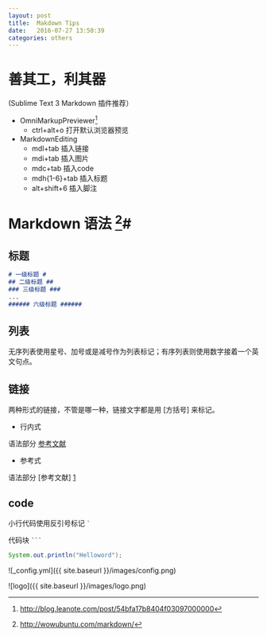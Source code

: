 ```yaml
---
layout: post
title:  Makdown Tips
date:   2016-07-27 13:50:39
categories: others
---
```


# 善其工，利其器

(Sublime Text 3 Markdown 插件推荐）

*   OmniMarkupPreviewer[^1]
    -   ctrl+alt+o 打开默认浏览器预览
*   MarkdownEditing
    -   mdl+tab 插入链接
    -   mdi+tab 插入图片
    -   mdc+tab 插入code
    -   mdh{1-6}+tab 插入标题
    -   alt+shift+6 插入脚注


# Markdown 语法  [^2]#

## 标题 ##
```md
# 一级标题 #
## 二级标题 ##
### 三级标题 ###
...
###### 六级标题 ######
```
## 列表 ##

无序列表使用星号、加号或是减号作为列表标记；有序列表则使用数字接着一个英文句点。

## 链接 ##
两种形式的链接，不管是哪一种，链接文字都是用 [方括号] 来标记。

*   行内式

语法部分 [参考文献](http://wowubuntu.com/markdown/ "语法说明")

*   参考式

语法部分 [参考文献] [1]

[1]: http://wowubuntu.com/markdown/

## code ##
小行代码使用反引号标记 `` ` ``

代码块 `` ``` ``

```java
System.out.println("Helloword");
```

![_config.yml]({{ site.baseurl }}/images/config.png)

![logo]({{ site.baseurl }}/images/logo.png)

[^1]: http://blog.leanote.com/post/54bfa17b8404f03097000000
[^2]: http://wowubuntu.com/markdown/